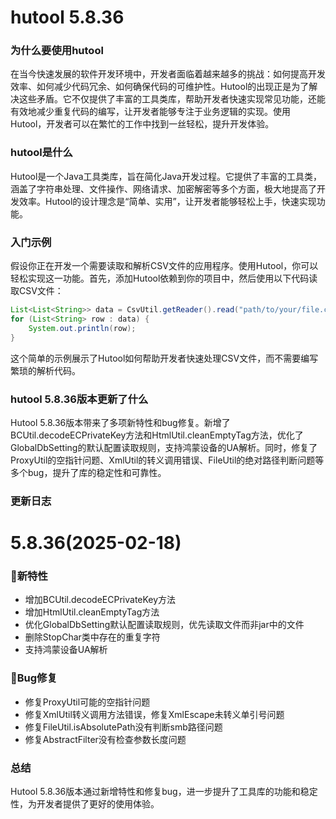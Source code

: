 # hutool 5.8.36
### 为什么要使用hutool

在当今快速发展的软件开发环境中，开发者面临着越来越多的挑战：如何提高开发效率、如何减少代码冗余、如何确保代码的可维护性。Hutool的出现正是为了解决这些矛盾。它不仅提供了丰富的工具类库，帮助开发者快速实现常见功能，还能有效地减少重复代码的编写，让开发者能够专注于业务逻辑的实现。使用Hutool，开发者可以在繁忙的工作中找到一丝轻松，提升开发体验。

### hutool是什么

Hutool是一个Java工具类库，旨在简化Java开发过程。它提供了丰富的工具类，涵盖了字符串处理、文件操作、网络请求、加密解密等多个方面，极大地提高了开发效率。Hutool的设计理念是“简单、实用”，让开发者能够轻松上手，快速实现功能。

### 入门示例

假设你正在开发一个需要读取和解析CSV文件的应用程序。使用Hutool，你可以轻松实现这一功能。首先，添加Hutool依赖到你的项目中，然后使用以下代码读取CSV文件：

```java
List<List<String>> data = CsvUtil.getReader().read("path/to/your/file.csv");
for (List<String> row : data) {
    System.out.println(row);
}
```

这个简单的示例展示了Hutool如何帮助开发者快速处理CSV文件，而不需要编写繁琐的解析代码。

### hutool 5.8.36版本更新了什么

Hutool 5.8.36版本带来了多项新特性和bug修复。新增了BCUtil.decodeECPrivateKey方法和HtmlUtil.cleanEmptyTag方法，优化了GlobalDbSetting的默认配置读取规则，支持鸿蒙设备的UA解析。同时，修复了ProxyUtil的空指针问题、XmlUtil的转义调用错误、FileUtil的绝对路径判断问题等多个bug，提升了库的稳定性和可靠性。

### 更新日志

# 5.8.36(2025-02-18)

### 🐣新特性
- 增加BCUtil.decodeECPrivateKey方法
- 增加HtmlUtil.cleanEmptyTag方法
- 优化GlobalDbSetting默认配置读取规则，优先读取文件而非jar中的文件
- 删除StopChar类中存在的重复字符
- 支持鸿蒙设备UA解析

### 🐞Bug修复
- 修复ProxyUtil可能的空指针问题
- 修复XmlUtil转义调用方法错误，修复XmlEscape未转义单引号问题
- 修复FileUtil.isAbsolutePath没有判断smb路径问题
- 修复AbstractFilter没有检查参数长度问题

### 总结

Hutool 5.8.36版本通过新增特性和修复bug，进一步提升了工具库的功能和稳定性，为开发者提供了更好的使用体验。